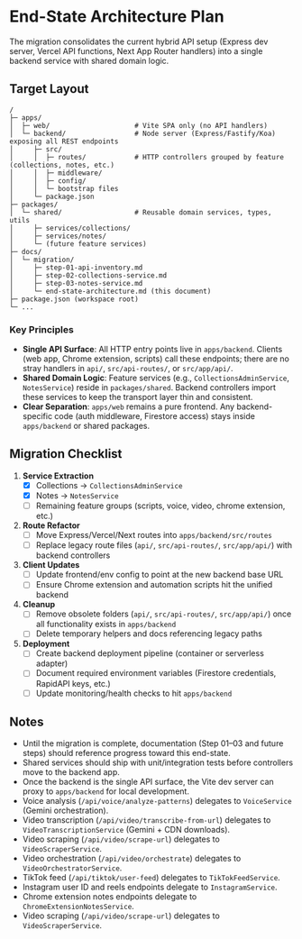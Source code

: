 # End-State Architecture Plan

The migration consolidates the current hybrid API setup (Express dev server, Vercel API functions, Next App Router handlers) into a single backend service with shared domain logic.

## Target Layout

```
/
├─ apps/
│  ├─ web/                     # Vite SPA only (no API handlers)
│  └─ backend/                 # Node server (Express/Fastify/Koa) exposing all REST endpoints
│     ├─ src/
│     │  ├─ routes/            # HTTP controllers grouped by feature (collections, notes, etc.)
│     │  ├─ middleware/
│     │  ├─ config/
│     │  └─ bootstrap files
│     └─ package.json
├─ packages/
│  └─ shared/                  # Reusable domain services, types, utils
│     ├─ services/collections/
│     ├─ services/notes/
│     └─ (future feature services)
├─ docs/
│  └─ migration/
│     ├─ step-01-api-inventory.md
│     ├─ step-02-collections-service.md
│     ├─ step-03-notes-service.md
│     └─ end-state-architecture.md (this document)
├─ package.json (workspace root)
└─ ...
```

### Key Principles

- **Single API Surface**: All HTTP entry points live in `apps/backend`. Clients (web app, Chrome extension, scripts) call these endpoints; there are no stray handlers in `api/`, `src/api-routes/`, or `src/app/api/`.
- **Shared Domain Logic**: Feature services (e.g., `CollectionsAdminService`, `NotesService`) reside in `packages/shared`. Backend controllers import these services to keep the transport layer thin and consistent.
- **Clear Separation**: `apps/web` remains a pure frontend. Any backend-specific code (auth middleware, Firestore access) stays inside `apps/backend` or shared packages.

## Migration Checklist

1. **Service Extraction**
   - [x] Collections -> `CollectionsAdminService`
   - [x] Notes -> `NotesService`
   - [ ] Remaining feature groups (scripts, voice, video, chrome extension, etc.)

2. **Route Refactor**
   - [ ] Move Express/Vercel/Next routes into `apps/backend/src/routes`
   - [ ] Replace legacy route files (`api/`, `src/api-routes/`, `src/app/api/`) with backend controllers

3. **Client Updates**
   - [ ] Update frontend/env config to point at the new backend base URL
   - [ ] Ensure Chrome extension and automation scripts hit the unified backend

4. **Cleanup**
   - [ ] Remove obsolete folders (`api/`, `src/api-routes/`, `src/app/api/`) once all functionality exists in `apps/backend`
   - [ ] Delete temporary helpers and docs referencing legacy paths

5. **Deployment**
   - [ ] Create backend deployment pipeline (container or serverless adapter)
   - [ ] Document required environment variables (Firestore credentials, RapidAPI keys, etc.)
   - [ ] Update monitoring/health checks to hit `apps/backend`

## Notes

- Until the migration is complete, documentation (Step 01–03 and future steps) should reference progress toward this end-state.
- Shared services should ship with unit/integration tests before controllers move to the backend app.
- Once the backend is the single API surface, the Vite dev server can proxy to `apps/backend` for local development.
- Voice analysis (`/api/voice/analyze-patterns`) delegates to `VoiceService` (Gemini orchestration).
- Video transcription (`/api/video/transcribe-from-url`) delegates to `VideoTranscriptionService` (Gemini + CDN downloads).
- Video scraping (`/api/video/scrape-url`) delegates to `VideoScraperService`.
- Video orchestration (`/api/video/orchestrate`) delegates to `VideoOrchestratorService`.
- TikTok feed (`/api/tiktok/user-feed`) delegates to `TikTokFeedService`.
- Instagram user ID and reels endpoints delegate to `InstagramService`.
- Chrome extension notes endpoints delegate to `ChromeExtensionNotesService`.
- Video scraping (`/api/video/scrape-url`) delegates to `VideoScraperService`.
